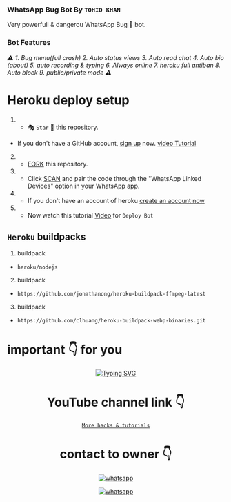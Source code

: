 ### WhatsApp Bug Bot By `TOHID KHAN`
Very powerfull & dangerou WhatsApp Bug 🐛 bot. 
### Bot Features
*⚠️ 1. Bug menu(full crash) 2. Auto status views 3. Auto read chat 4. Auto bio (about) 5. auto recording & typing 6. Always online 7. heroku full antiban 8. Auto block 9. public/private mode ⚠️*


# Heroku deploy setup


   1. - 🎭 `Star` 🌟 this repository.
- If you don't have a GitHub account, [sign up](https://github.com/join) now. [video Tutorial](https://youtube.com/@tohidkhan_6332?si=wS3wGa4e3xZBS9IK)
2.  - [FORK](https://github.com/tohidkhan6332/TECH-GOD-BUG-BOT/fork) this repository.
3.   - Click [SCAN](https://replit.com/@DGXeon/Xeon-PairCode?v=1) and pair the code through the "WhatsApp Linked Devices" option in your WhatsApp app.

4.   - If you don't have an account of heroku [create an account now](https://signup.heroku.com/?utm_source=google&utm_medium=paid_search&utm_campaign=india_heraw&utm_content=general-branded-search-rsa&utm_term=heroku&gad_source=1&gclid=CjwKCAjwg8qzBhAoEiwAWagLrCB1qhEv4Ky_E2Cuq5B0IpFvo719eVtrPnfRrmqiZf0YowEy6susTxoCBAIQAvD_BwE)
5.  - Now watch this tutorial [Video]([youtube.com/@tohidkhan_6332](https://youtube.com/@tohidkhan_6332?si=wS3wGa4e3xZBS9IK)) for `Deploy Bot`



## `Heroku` buildpacks
1. buildpack
-     heroku/nodejs
   
2. buildpack
-     https://github.com/jonathanong/heroku-buildpack-ffmpeg-latest
3. buildpack

-     https://github.com/clhuang/heroku-buildpack-webp-binaries.git





#  important 👇 for you

<div align="center">
<a href="https://www.instagram.com/tohidkhan6332/"><img src="https://readme-typing-svg.demolab.com?font=Ribeye&size=50&pause=1000&color=G0B1&center=true&width=910&height=100&lines=Don't+Forget+To+Subscribe;my+YouTube+Channel;PROGRAM+By+TOHID-KHAN" alt="Typing SVG" /></a>
  
# YouTube channel link 👇 
   [`More hacks & tutorials`](https://youtube.com/@tohidkhan_6332?si=wS3wGa4e3xZBS9IK)

# contact to owner 👇    
<a aria-label="Join our chats" href="https://wa.me/917849917350?text=Hi!! `Tohid khan` Sir, I need Your Help" target="_blank">
    <img alt="whatsapp" src="https://img.shields.io/badge/Owner%20Whatsapp-25D366?style=for-the-badge&logo=whatsapp&logoColor=white" />
</p>
<a aria-label="Join our chats" href="(https://chat.whatsapp.com/FPQYQkbqzqw8XOGdDWoxwu)" target="_blank">
    <img alt="whatsapp" src="[https://img.shields.io/badge/WhatsApp%20Channel-25D366?style=for-the-badge&logo=whatsapp&logoColor=white](https://chat.whatsapp.com/FPQYQkbqzqw8XOGdDWoxwu)" />
</p>

